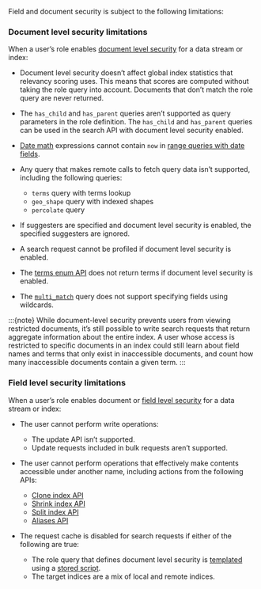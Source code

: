 Field and document security is subject to the following limitations: 

### Document level security limitations

When a user’s role enables [document level security](/deploy-manage/users-roles/cluster-or-deployment-auth/controlling-access-at-document-field-level.md) for a data stream or index:

* Document level security doesn’t affect global index statistics that relevancy scoring uses. This means that scores are computed without taking the role query into account. Documents that don’t match the role query are never returned.
* The `has_child` and `has_parent` queries aren’t supported as query parameters in the role definition. The `has_child` and `has_parent` queries can be used in the search API with document level security enabled.
* [Date math](asciidocalypse://docs/elasticsearch/docs/reference/elasticsearch/rest-apis/common-options.md#date-math) expressions cannot contain `now` in [range queries with date fields](asciidocalypse://docs/elasticsearch/docs/reference/query-languages/query-dsl-range-query.md#ranges-on-dates).
* Any query that makes remote calls to fetch query data isn’t supported, including the following queries:

    * `terms` query with terms lookup
    * `geo_shape` query with indexed shapes
    * `percolate` query

* If suggesters are specified and document level security is enabled, the specified suggesters are ignored.
* A search request cannot be profiled if document level security is enabled.
* The [terms enum API](https://www.elastic.co/docs/api/doc/elasticsearch/operation/operation-terms-enum) does not return terms if document level security is enabled.
* The [`multi_match`](asciidocalypse://docs/elasticsearch/docs/reference/query-languages/query-dsl-multi-match-query.md) query does not support specifying fields using wildcards.

:::{note} 
While document-level security prevents users from viewing restricted documents, it’s still possible to write search requests that return aggregate information about the entire index. A user whose access is restricted to specific documents in an index could still learn about field names and terms that only exist in inaccessible documents, and count how many inaccessible documents contain a given term.
:::

### Field level security limitations

When a user’s role enables document or [field level security](/deploy-manage/users-roles/cluster-or-deployment-auth/controlling-access-at-document-field-level.md) for a data stream or index:

* The user cannot perform write operations:

    * The update API isn’t supported.
    * Update requests included in bulk requests aren’t supported.

* The user cannot perform operations that effectively make contents accessible under another name, including actions from the following APIs:

    * [Clone index API](https://www.elastic.co/docs/api/doc/elasticsearch/operation/operation-indices-clone)
    * [Shrink index API](https://www.elastic.co/docs/api/doc/elasticsearch/operation/operation-indices-shrink)
    * [Split index API](https://www.elastic.co/docs/api/doc/elasticsearch/operation/operation-indices-split)
    * [Aliases API](https://www.elastic.co/docs/api/doc/elasticsearch/operation/operation-indices-update-aliases)

* The request cache is disabled for search requests if either of the following are true:

    * The role query that defines document level security is [templated](/deploy-manage/users-roles/cluster-or-deployment-auth/controlling-access-at-document-field-level.md#templating-role-query) using a [stored script](../../../explore-analyze/scripting/modules-scripting-using.md#script-stored-scripts).
    * The target indices are a mix of local and remote indices.
